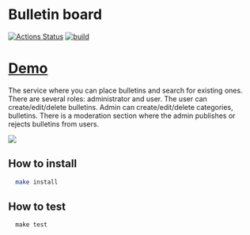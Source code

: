 # Bulletin board


[![Actions Status](https://github.com/alexSmkh/rails-project-lvl3/workflows/hexlet-check/badge.svg)](https://github.com/alexSmkh/rails-project-lvl3/actions)
[![build](https://github.com/alexSmkh/rails-project-lvl3/actions/workflows/build.yml/badge.svg)](https://github.com/alexSmkh/rails-project-lvl3/actions/workflows/build.yml)

# [Demo](https://frozen-ravine-34961.herokuapp.com//)

The service where you can place bulletins and search for existing ones. There are several roles: administrator and user. The user can create/edit/delete bulletins. Admin can create/edit/delete categories, bulletins. There is a moderation section where the admin publishes or rejects bulletins from users.

![](preview.gif)


## How to install
```bash
  make install
```

## How to test
```
  make test
```